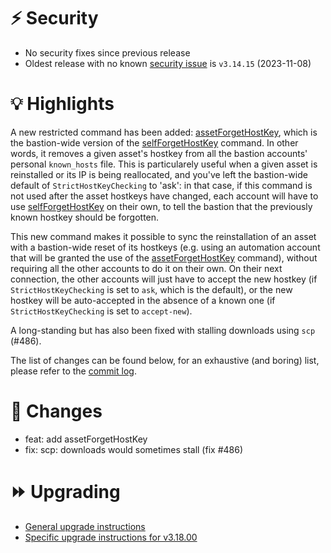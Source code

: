 # :zap: Security

- No security fixes since previous release
- Oldest release with no known [security issue](https://github.com/ovh/the-bastion/security/advisories) is `v3.14.15` (2023-11-08)

# :bulb: Highlights

A new restricted command has been added: [assetForgetHostKey](https://ovh.github.io/the-bastion/plugins/restricted/assetForgetHostKey.html), which is the bastion-wide version of the [selfForgetHostKey](https://ovh.github.io/the-bastion/plugins/restricted/selfForgetHostKey.html) command. In other words, it removes a given asset's hostkey from all the bastion accounts' personal `known_hosts` file. This is particularely useful when a given asset is reinstalled or its IP is being reallocated, and you've left the bastion-wide default of `StrictHostKeyChecking` to 'ask': in that case, if this command is not used after the asset hostkeys have changed, each account will have to use [selfForgetHostKey](https://ovh.github.io/the-bastion/plugins/restricted/selfForgetHostKey.html) on their own, to tell the bastion that the previously known hostkey should be forgotten.

This new command makes it possible to sync the reinstallation of an asset with a bastion-wide reset of its hostkeys (e.g. using an automation account that will be granted the use of the [assetForgetHostKey](https://ovh.github.io/the-bastion/plugins/restricted/assetForgetHostKey.html) command), without requiring all the other accounts to do it on their own. On their next connection, the other accounts will just have to accept the new hostkey (if `StrictHostKeyChecking` is set to `ask`, which is the default), or the new hostkey will be auto-accepted in the absence of a known one (if `StrictHostKeyChecking` is set to `accept-new`).

A long-standing but has also been fixed with stalling downloads using `scp` (#486).

The list of changes can be found below, for an exhaustive (and boring) list, please refer to the [commit log](https://github.com/ovh/the-bastion/compare/v3.17.01...v3.18.00).

# :pushpin: Changes
- feat: add assetForgetHostKey
- fix: scp: downloads would sometimes stall (fix #486)

# :fast_forward: Upgrading

- [General upgrade instructions](https://ovh.github.io/the-bastion/installation/upgrading.html)
- [Specific upgrade instructions for v3.18.00](https://ovh.github.io/the-bastion/installation/upgrading.html#v3-18-00-2024-12-10)
